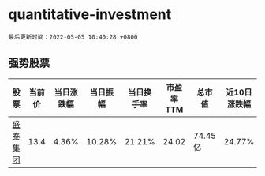 # quantitative-investment

`最后更新时间：2022-05-05 10:40:28 +0800`

## 强势股票

|股票|当前价|当日涨跌幅|当日振幅|当日换手率|市盈率TTM|总市值|近10日涨跌幅|
|----|----|----|----|----|----|----|----|
|[盛泰集团](https://xueqiu.com/S/SH605138)|13.4|4.36%|10.28%|21.21%|24.02|74.45亿|24.77%|
